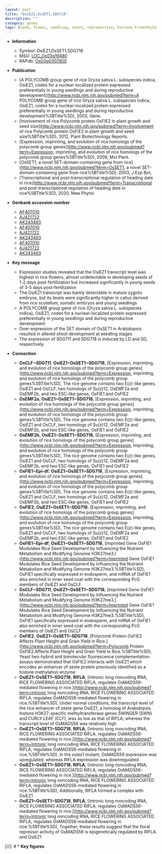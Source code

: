 ```yaml
---
layout: post
title: "OsiEZ1,OsSET1,SDG718"
description: ""
category: genes
tags: [seed, flower, seedling, shoot, reproductive, histone trimethylation]
---
```


* **Information**  
    + Symbol: OsiEZ1,OsSET1,SDG718  
    + MSU: [LOC_Os03g19480](http://rice.uga.edu/cgi-bin/ORF_infopage.cgi?orf=LOC_Os03g19480)  
    + RAPdb: [Os03g0307800](http://rapdb.dna.affrc.go.jp/viewer/gbrowse_details/irgsp1?name=Os03g0307800)  

* **Publication**  
    + [A POLYCOMB group gene of rice Oryza sativa L. subspecies indica, OsiEZ1, codes for a nuclear-localized protein expressed preferentially in young seedlings and during reproductive development](http://www.ncbi.nlm.nih.gov/pubmed?term=A POLYCOMB group gene of rice Oryza sativa L. subspecies indica, OsiEZ1, codes for a nuclear-localized protein expressed preferentially in young seedlings and during reproductive development%5BTitle%5D), 2003, Gene.
    + [Involvement of rice Polycomb protein OsFIE2 in plant growth and seed size](http://www.ncbi.nlm.nih.gov/pubmed?term=Involvement of rice Polycomb protein OsFIE2 in plant growth and seed size%5BTitle%5D), 2012, Plant Biotechnology Reports.
    + [Expression, imprinting, and evolution of rice homologs of the polycomb group genes](http://www.ncbi.nlm.nih.gov/pubmed?term=Expression, imprinting, and evolution of rice homologs of the polycomb group genes%5BTitle%5D), 2009, Mol Plant.
    + [OsSET1, a novel SET-domain-containing gene from rice](http://www.ncbi.nlm.nih.gov/pubmed?term=OsSET1, a novel SET-domain-containing gene from rice%5BTitle%5D), 2003, J Exp Bot.
    + [Transcriptional and post-transcriptional regulation of heading date in rice](http://www.ncbi.nlm.nih.gov/pubmed?term=Transcriptional and post-transcriptional regulation of heading date in rice%5BTitle%5D), 2020, New Phytol.

* **Genbank accession number**  
    + [AF407010](http://www.ncbi.nlm.nih.gov/nuccore/AF407010)
    + [AJ421722](http://www.ncbi.nlm.nih.gov/nuccore/AJ421722)
    + [AK243493](http://www.ncbi.nlm.nih.gov/nuccore/AK243493)
    + [AF407010](http://www.ncbi.nlm.nih.gov/nuccore/AF407010)
    + [AJ421722](http://www.ncbi.nlm.nih.gov/nuccore/AJ421722)
    + [AK243493](http://www.ncbi.nlm.nih.gov/nuccore/AK243493)
    + [AF407010](http://www.ncbi.nlm.nih.gov/nuccore/AF407010)
    + [AJ421722](http://www.ncbi.nlm.nih.gov/nuccore/AJ421722)
    + [AK243493](http://www.ncbi.nlm.nih.gov/nuccore/AK243493)

* **Key message**  
    + Expression studies revealed that the OsiEZ1 transcript level was highest in rice flowers, almost undetectable in developing seeds of 1-2 days post-fertilization but increased significantly in young seeds of 3-5 days post-fertilization
    + The OsiEZ1 transcript was barely detectable in mature zygotic embryos, but its levels were significantly higher in callus derived from rice scutellum, somatic embryos and young seedlings
    + A POLYCOMB group gene of rice (Oryza sativa L. subspecies indica), OsiEZ1, codes for a nuclear-localized protein expressed preferentially in young seedlings and during reproductive development
    + Over-expression of the SET domain of OsSET1 in Arabidopsis resulted in altered shoot development at seedling stages
    + The expression of SDG711 and SDG718 is induced by LD and SD, respectively.

* **Connection**  
    + __OsCLF~SDG711__, __OsiEZ1~OsSET1~SDG718__, [Expression, imprinting, and evolution of rice homologs of the polycomb group genes](http://www.ncbi.nlm.nih.gov/pubmed?term=Expression, imprinting, and evolution of rice homologs of the polycomb group genes%5BTitle%5D), The rice genome contains two E(z)-like genes, OsiEZ1 and OsCLF, two homologs of Su(z)12, OsEMF2a and OsEMF2b, and two ESC-like genes, OsFIE1 and OsFIE2
    + __OsEMF2a__, __OsiEZ1~OsSET1~SDG718__, [Expression, imprinting, and evolution of rice homologs of the polycomb group genes](http://www.ncbi.nlm.nih.gov/pubmed?term=Expression, imprinting, and evolution of rice homologs of the polycomb group genes%5BTitle%5D), The rice genome contains two E(z)-like genes, OsiEZ1 and OsCLF, two homologs of Su(z)12, OsEMF2a and OsEMF2b, and two ESC-like genes, OsFIE1 and OsFIE2
    + __OsEMF2b__, __OsiEZ1~OsSET1~SDG718__, [Expression, imprinting, and evolution of rice homologs of the polycomb group genes](http://www.ncbi.nlm.nih.gov/pubmed?term=Expression, imprinting, and evolution of rice homologs of the polycomb group genes%5BTitle%5D), The rice genome contains two E(z)-like genes, OsiEZ1 and OsCLF, two homologs of Su(z)12, OsEMF2a and OsEMF2b, and two ESC-like genes, OsFIE1 and OsFIE2
    + __OsFIE1~Epi-df__, __OsiEZ1~OsSET1~SDG718__, [Expression, imprinting, and evolution of rice homologs of the polycomb group genes](http://www.ncbi.nlm.nih.gov/pubmed?term=Expression, imprinting, and evolution of rice homologs of the polycomb group genes%5BTitle%5D), The rice genome contains two E(z)-like genes, OsiEZ1 and OsCLF, two homologs of Su(z)12, OsEMF2a and OsEMF2b, and two ESC-like genes, OsFIE1 and OsFIE2
    + __OsFIE2__, __OsiEZ1~OsSET1~SDG718__, [Expression, imprinting, and evolution of rice homologs of the polycomb group genes](http://www.ncbi.nlm.nih.gov/pubmed?term=Expression, imprinting, and evolution of rice homologs of the polycomb group genes%5BTitle%5D), The rice genome contains two E(z)-like genes, OsiEZ1 and OsCLF, two homologs of Su(z)12, OsEMF2a and OsEMF2b, and two ESC-like genes, OsFIE1 and OsFIE2
    + __OsFIE1~Epi-df__, __OsiEZ1~OsSET1~SDG718__, [Imprinted Gene OsFIE1 Modulates Rice Seed Development by Influencing the Nutrient Metabolism and Modifying Genome H3K27me3.](http://www.ncbi.nlm.nih.gov/pubmed?term=Imprinted Gene OsFIE1 Modulates Rice Seed Development by Influencing the Nutrient Metabolism and Modifying Genome H3K27me3.%5BTitle%5D), OsFIE1 specifically expressed in endosperm, and mRNA of OsFIE1 also enriched in inner seed coat with the corresponding PcG members of OsiEZ1 and OsCLF
    + __OsCLF~SDG711__, __OsiEZ1~OsSET1~SDG718__, [Imprinted Gene OsFIE1 Modulates Rice Seed Development by Influencing the Nutrient Metabolism and Modifying Genome H3K27me3.](http://www.ncbi.nlm.nih.gov/pubmed?term=Imprinted Gene OsFIE1 Modulates Rice Seed Development by Influencing the Nutrient Metabolism and Modifying Genome H3K27me3.%5BTitle%5D), OsFIE1 specifically expressed in endosperm, and mRNA of OsFIE1 also enriched in inner seed coat with the corresponding PcG members of OsiEZ1 and OsCLF
    + __OsFIE2__, __OsiEZ1~OsSET1~SDG718__, [Polycomb Protein OsFIE2 Affects Plant Height and Grain Yield in Rice.](http://www.ncbi.nlm.nih.gov/pubmed?term=Polycomb Protein OsFIE2 Affects Plant Height and Grain Yield in Rice.%5BTitle%5D), Yeast two-hybrid and bimolecular fluorescence complementation assays demonstrated that OsFIE2 interacts with OsiEZ1 which encodes an enhancer of zeste protein previously identified as a histone methylation enzyme
    + __OsiEZ1~OsSET1~SDG718__, __RIFLA__, [Intronic long noncoding RNA, RICE FLOWERING ASSOCIATED RIFLA, regulates OsMADS56-mediated flowering in rice.](http://www.ncbi.nlm.nih.gov/pubmed?term=Intronic long noncoding RNA, RICE FLOWERING ASSOCIATED RIFLA, regulates OsMADS56-mediated flowering in rice.%5BTitle%5D),  Under normal conditions, the transcript level of the rice enhancer of zeste gene OsiEZ1, a homolog of Arabidopsis histone H3K27-specific methyltransferase genes SWINGER (SWN) and CURLY LEAF (CLF), was as low as that of RIFLA, whereas the transcript level of OsMADS56 was relatively high
    + __OsiEZ1~OsSET1~SDG718__, __RIFLA__, [Intronic long noncoding RNA, RICE FLOWERING ASSOCIATED RIFLA, regulates OsMADS56-mediated flowering in rice.](http://www.ncbi.nlm.nih.gov/pubmed?term=Intronic long noncoding RNA, RICE FLOWERING ASSOCIATED RIFLA, regulates OsMADS56-mediated flowering in rice.%5BTitle%5D),  In the osiez1 mutant, OsMADS56 expression was upregulated, whereas RIFLA expression was downregulated
    + __OsiEZ1~OsSET1~SDG718__, __RIFLA__, [Intronic long noncoding RNA, RICE FLOWERING ASSOCIATED RIFLA, regulates OsMADS56-mediated flowering in rice.](http://www.ncbi.nlm.nih.gov/pubmed?term=Intronic long noncoding RNA, RICE FLOWERING ASSOCIATED RIFLA, regulates OsMADS56-mediated flowering in rice.%5BTitle%5D),  Additionally, RIFLA formed a complex with OsiEZ1
    + __OsiEZ1~OsSET1~SDG718__, __RIFLA__, [Intronic long noncoding RNA, RICE FLOWERING ASSOCIATED RIFLA, regulates OsMADS56-mediated flowering in rice.](http://www.ncbi.nlm.nih.gov/pubmed?term=Intronic long noncoding RNA, RICE FLOWERING ASSOCIATED RIFLA, regulates OsMADS56-mediated flowering in rice.%5BTitle%5D),  Together, these results suggest that the floral repressor activity of OsMADS56 is epigenetically regulated by RIFLA and OsiEZ1

[//]: # * **Key figures**  


